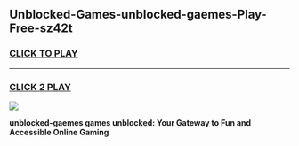 
## Unblocked-Games-unblocked-gaemes-Play-Free-sz42t
<h3>
<a href="https://premium76.site?title=unblocked-gaemes&ref=21A">CLICK TO PLAY</a></h3>
<hr>

<h3>
<a href="https://premium76.site?title=unblocked-gaemes&ref=21A">CLICK 2 PLAY</a>
  
</h3>

<a href="https://premium76.site?title=unblocked-gaemes&ref=21A"><img src="https://clearcache.store/games.png"></a>


**unblocked-gaemes games unblocked: Your Gateway to Fun and Accessible Online Gaming**
